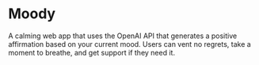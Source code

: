 # Moody

A calming web app that uses the OpenAI API that generates a positive affirmation based on your current mood. Users can vent no regrets, take a moment to breathe, and get support if they need it.
